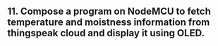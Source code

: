 ## 11. Compose a program on NodeMCU to fetch temperature and moistness information from thingspeak cloud and display it using OLED.

